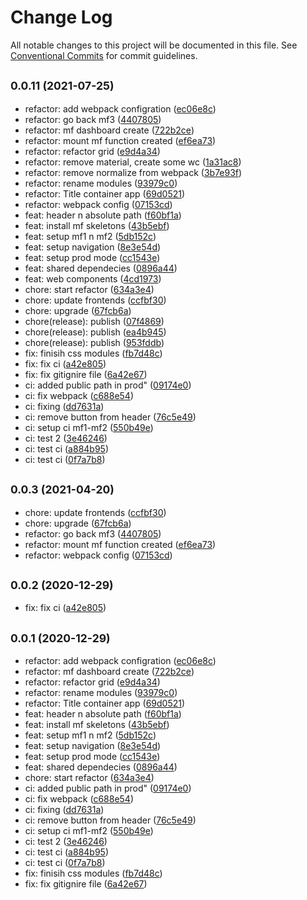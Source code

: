 # Change Log

All notable changes to this project will be documented in this file.
See [Conventional Commits](https://conventionalcommits.org) for commit guidelines.

## <small>0.0.11 (2021-07-25)</small>

* refactor: add webpack configration ([ec06e8c](https://github.com/gmahechas/erp/commit/ec06e8c))
* refactor: go back mf3 ([4407805](https://github.com/gmahechas/erp/commit/4407805))
* refactor: mf dashboard create ([722b2ce](https://github.com/gmahechas/erp/commit/722b2ce))
* refactor: mount mf function created ([ef6ea73](https://github.com/gmahechas/erp/commit/ef6ea73))
* refactor: refactor grid ([e9d4a34](https://github.com/gmahechas/erp/commit/e9d4a34))
* refactor: remove material, create some wc ([1a31ac8](https://github.com/gmahechas/erp/commit/1a31ac8))
* refactor: remove normalize from webpack ([3b7e93f](https://github.com/gmahechas/erp/commit/3b7e93f))
* refactor: rename modules ([93979c0](https://github.com/gmahechas/erp/commit/93979c0))
* refactor: Title container app ([69d0521](https://github.com/gmahechas/erp/commit/69d0521))
* refactor: webpack config ([07153cd](https://github.com/gmahechas/erp/commit/07153cd))
* feat: header n absolute path ([f60bf1a](https://github.com/gmahechas/erp/commit/f60bf1a))
* feat: install mf skeletons ([43b5ebf](https://github.com/gmahechas/erp/commit/43b5ebf))
* feat: setup mf1 n mf2 ([5db152c](https://github.com/gmahechas/erp/commit/5db152c))
* feat: setup navigation ([8e3e54d](https://github.com/gmahechas/erp/commit/8e3e54d))
* feat: setup prod mode ([cc1543e](https://github.com/gmahechas/erp/commit/cc1543e))
* feat: shared dependecies ([0896a44](https://github.com/gmahechas/erp/commit/0896a44))
* feat: web components ([4cd1973](https://github.com/gmahechas/erp/commit/4cd1973))
* chore: start refactor ([634a3e4](https://github.com/gmahechas/erp/commit/634a3e4))
* chore: update frontends ([ccfbf30](https://github.com/gmahechas/erp/commit/ccfbf30))
* chore: upgrade ([67fcb6a](https://github.com/gmahechas/erp/commit/67fcb6a))
* chore(release): publish ([07f4869](https://github.com/gmahechas/erp/commit/07f4869))
* chore(release): publish ([ea4b945](https://github.com/gmahechas/erp/commit/ea4b945))
* chore(release): publish ([953fddb](https://github.com/gmahechas/erp/commit/953fddb))
* fix: finisih css modules ([fb7d48c](https://github.com/gmahechas/erp/commit/fb7d48c))
* fix: fix ci ([a42e805](https://github.com/gmahechas/erp/commit/a42e805))
* fix: fix gitignire file ([6a42e67](https://github.com/gmahechas/erp/commit/6a42e67))
* ci: added public path in prod" ([09174e0](https://github.com/gmahechas/erp/commit/09174e0))
* ci: fix webpack ([c688e54](https://github.com/gmahechas/erp/commit/c688e54))
* ci: fixing ([dd7631a](https://github.com/gmahechas/erp/commit/dd7631a))
* ci: remove button from header ([76c5e49](https://github.com/gmahechas/erp/commit/76c5e49))
* ci: setup ci mf1-mf2 ([550b49e](https://github.com/gmahechas/erp/commit/550b49e))
* ci: test 2 ([3e46246](https://github.com/gmahechas/erp/commit/3e46246))
* ci: test ci ([a884b95](https://github.com/gmahechas/erp/commit/a884b95))
* ci: test ci ([0f7a7b8](https://github.com/gmahechas/erp/commit/0f7a7b8))





## <small>0.0.3 (2021-04-20)</small>

* chore: update frontends ([ccfbf30](https://github.com/gmahechas/erp/commit/ccfbf30))
* chore: upgrade ([67fcb6a](https://github.com/gmahechas/erp/commit/67fcb6a))
* refactor: go back mf3 ([4407805](https://github.com/gmahechas/erp/commit/4407805))
* refactor: mount mf function created ([ef6ea73](https://github.com/gmahechas/erp/commit/ef6ea73))
* refactor: webpack config ([07153cd](https://github.com/gmahechas/erp/commit/07153cd))





## <small>0.0.2 (2020-12-29)</small>

* fix: fix ci ([a42e805](https://github.com/gmahechas/erp/commit/a42e805))





## <small>0.0.1 (2020-12-29)</small>

* refactor: add webpack configration ([ec06e8c](https://github.com/gmahechas/erp/commit/ec06e8c))
* refactor: mf dashboard create ([722b2ce](https://github.com/gmahechas/erp/commit/722b2ce))
* refactor: refactor grid ([e9d4a34](https://github.com/gmahechas/erp/commit/e9d4a34))
* refactor: rename modules ([93979c0](https://github.com/gmahechas/erp/commit/93979c0))
* refactor: Title container app ([69d0521](https://github.com/gmahechas/erp/commit/69d0521))
* feat: header n absolute path ([f60bf1a](https://github.com/gmahechas/erp/commit/f60bf1a))
* feat: install mf skeletons ([43b5ebf](https://github.com/gmahechas/erp/commit/43b5ebf))
* feat: setup mf1 n mf2 ([5db152c](https://github.com/gmahechas/erp/commit/5db152c))
* feat: setup navigation ([8e3e54d](https://github.com/gmahechas/erp/commit/8e3e54d))
* feat: setup prod mode ([cc1543e](https://github.com/gmahechas/erp/commit/cc1543e))
* feat: shared dependecies ([0896a44](https://github.com/gmahechas/erp/commit/0896a44))
* chore: start refactor ([634a3e4](https://github.com/gmahechas/erp/commit/634a3e4))
* ci: added public path in prod" ([09174e0](https://github.com/gmahechas/erp/commit/09174e0))
* ci: fix webpack ([c688e54](https://github.com/gmahechas/erp/commit/c688e54))
* ci: fixing ([dd7631a](https://github.com/gmahechas/erp/commit/dd7631a))
* ci: remove button from header ([76c5e49](https://github.com/gmahechas/erp/commit/76c5e49))
* ci: setup ci mf1-mf2 ([550b49e](https://github.com/gmahechas/erp/commit/550b49e))
* ci: test 2 ([3e46246](https://github.com/gmahechas/erp/commit/3e46246))
* ci: test ci ([a884b95](https://github.com/gmahechas/erp/commit/a884b95))
* ci: test ci ([0f7a7b8](https://github.com/gmahechas/erp/commit/0f7a7b8))
* fix: finisih css modules ([fb7d48c](https://github.com/gmahechas/erp/commit/fb7d48c))
* fix: fix gitignire file ([6a42e67](https://github.com/gmahechas/erp/commit/6a42e67))
